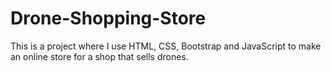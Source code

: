 # Drone-Shopping-Store
This is a project where I use HTML, CSS, Bootstrap and JavaScript to make an online store for a shop that sells drones. 
